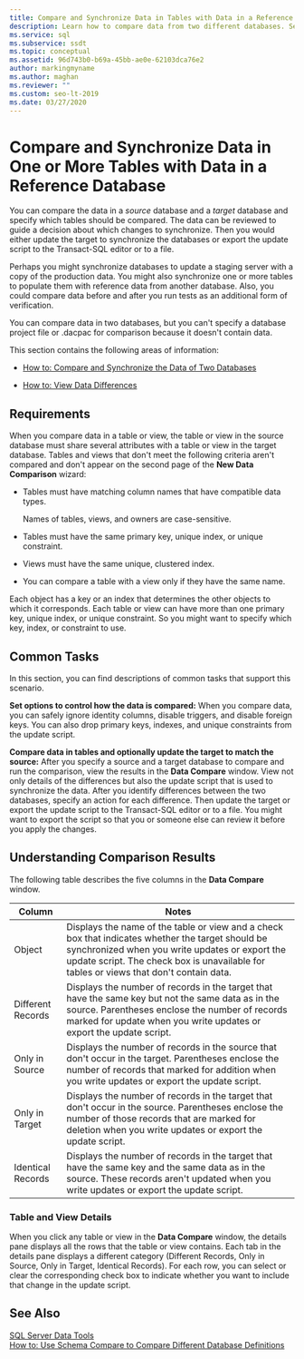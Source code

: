 ```yaml
---
title: Compare and Synchronize Data in Tables with Data in a Reference Database
description: Learn how to compare data from two different databases. See how to synchronize the data and how to view the script that is used for the synchronization process.
ms.service: sql
ms.subservice: ssdt
ms.topic: conceptual
ms.assetid: 96d743b0-b69a-45bb-ae0e-62103dca76e2
author: markingmyname
ms.author: maghan
ms.reviewer: ""
ms.custom: seo-lt-2019
ms.date: 03/27/2020
---
```


# Compare and Synchronize Data in One or More Tables with Data in a Reference Database

You can compare the data in a *source* database and a *target* database and specify which tables should be compared. The data can be reviewed to guide a decision about which changes to synchronize. Then you would either update the target to synchronize the databases or export the update script to the Transact\-SQL editor or to a file.  
  
Perhaps you might synchronize databases to update a staging server with a copy of the production data. You might also synchronize one or more tables to populate them with reference data from another database. Also, you could compare data before and after you run tests as an additional form of verification.  
  
You can compare data in two databases, but you can't specify a database project file or .dacpac for comparison because it doesn't contain data.  
  
This section contains the following areas of information:  
  
-   [How to: Compare and Synchronize the Data of Two Databases](../ssdt/how-to-compare-and-synchronize-the-data-of-two-databases.md)  
  
-   [How to: View Data Differences](../ssdt/how-to-view-data-differences.md)  
  
## Requirements  
When you compare data in a table or view, the table or view in the source database must share several attributes with a table or view in the target database. Tables and views that don't meet the following criteria aren't compared and don't appear on the second page of the **New Data Comparison** wizard:  
  
-   Tables must have matching column names that have compatible data types.  
  
    Names of tables, views, and owners are case-sensitive.  
  
-   Tables must have the same primary key, unique index, or unique constraint.  
  
-   Views must have the same unique, clustered index.  
  
-   You can compare a table with a view only if they have the same name.  
  
Each object has a key or an index that determines the other objects to which it corresponds. Each table or view can have more than one primary key, unique index, or unique constraint. So you might want to specify which key, index, or constraint to use.  
  
## Common Tasks  
In this section, you can find descriptions of common tasks that support this scenario.  
  
**Set options to control how the data is compared:** When you compare data, you can safely ignore identity columns, disable triggers, and disable foreign keys. You can also drop primary keys, indexes, and unique constraints from the update script.  
  
**Compare data in tables and optionally update the target to match the source:** After you specify a source and a target database to compare and run the comparison, view the results in the **Data Compare** window. View not only details of the differences but also the update script that is used to synchronize the data. After you identify differences between the two databases, specify an action for each difference. Then update the target or export the update script to the Transact\-SQL editor or to a file. You might want to export the script so that you or someone else can review it before you apply the changes.  
  
## <a name="UnderstandingDataCompareResults"></a>Understanding Comparison Results  
The following table describes the five columns in the **Data Compare** window.  
  
|Column|Notes|  
|----------|---------|  
|Object|Displays the name of the table or view and a check box that indicates whether the target should be synchronized when you write updates or export the update script. The check box is unavailable for tables or views that don't contain data.|  
|Different Records|Displays the number of records in the target that have the same key but not the same data as in the source. Parentheses enclose the number of records marked for update when you write updates or export the update script.|  
|Only in Source|Displays the number of records in the source that don't occur in the target. Parentheses enclose the number of records that marked for addition when you write updates or export the update script.|  
|Only in Target|Displays the number of records in the target that don't occur in the source. Parentheses enclose the number of those records that are marked for deletion when you write updates or export the update script.|  
|Identical Records|Displays the number of records in the target that have the same key and the same data as in the source. These records aren't updated when you write updates or export the update script.|  
  
### Table and View Details  
When you click any table or view in the **Data Compare** window, the details pane displays all the rows that the table or view contains. Each tab in the details pane displays a different category (Different Records, Only in Source, Only in Target, Identical Records). For each row, you can select or clear the corresponding check box to indicate whether you want to include that change in the update script.  
  
## See Also  
[SQL Server Data Tools](../ssdt/sql-server-data-tools.md)  
[How to: Use Schema Compare to Compare Different Database Definitions](../ssdt/how-to-use-schema-compare-to-compare-different-database-definitions.md)  
  
